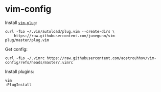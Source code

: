 # vim-config

Install [`vim-plug`](https://github.com/junegunn/vim-plug):

```
curl -fLo ~/.vim/autoload/plug.vim --create-dirs \
    https://raw.githubusercontent.com/junegunn/vim-plug/master/plug.vim
```

Get config:
```
curl -fLo ~/.vimrc https://raw.githubusercontent.com/aostrouhhov/vim-config/refs/heads/master/.vimrc
```

Install plugins:
```
vim
:PlugInstall
```
